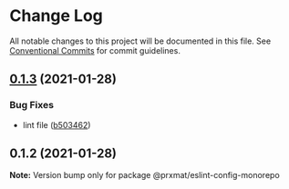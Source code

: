# Change Log

All notable changes to this project will be documented in this file.
See [Conventional Commits](https://conventionalcommits.org) for commit guidelines.

## [0.1.3](https://github.com/prxmat/eslint-config/compare/v0.1.2...v0.1.3) (2021-01-28)


### Bug Fixes

* lint file ([b503462](https://github.com/prxmat/eslint-config/commit/b503462abc0d28c93328fe9edecdcd9327539682))





## 0.1.2 (2021-01-28)

**Note:** Version bump only for package @prxmat/eslint-config-monorepo
